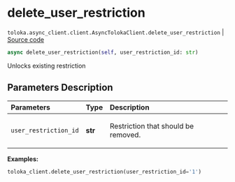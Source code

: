 # delete_user_restriction
`toloka.async_client.client.AsyncTolokaClient.delete_user_restriction` | [Source code](https://github.com/Toloka/toloka-kit/blob/v1.1.3/src/async_client/client.py#L0)

```python
async delete_user_restriction(self, user_restriction_id: str)
```

Unlocks existing restriction

## Parameters Description

| Parameters | Type | Description |
| :----------| :----| :-----------|
`user_restriction_id`|**str**|<p>Restriction that should be removed.</p>

**Examples:**


```python
toloka_client.delete_user_restriction(user_restriction_id='1')
```
